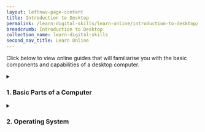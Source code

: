 ```yaml
---
layout: leftnav-page-content
title: Introduction to Desktop
permalink: /learn-digital-skills/learn-online/introduction-to-desktop/
breadcrumb: Introduction to Desktop
collection_name: learn-digital-skills
second_nav_title: Learn Online
---
```

Click below to view online guides that will familiarise you with the basic components and capabilities of a desktop computer.

<details>
 <summary><h3>1. Basic Parts of a Computer</h3></summary>
 
 1. Introduction to Computer - <a href="https://www.digitallearn.org/courses/getting-started-on-a-computer" target="_blank">Link</a><br>
 2. Using Mouse - <a href="http://www.gcflearnfree.org/mousetutorial" target="_blank">Link</a><br>
 3. Using Keyboard - <a href="https://edu.gcfglobal.org/en/typing/" target="_blank">Link</a><br>
 
 </details>

<details>
 <summary><h3>2. Operating System</h3></summary>
 
 **Windows 10**<br>
 
  1. Start Menu - <a href="https://support.microsoft.com/en-sg/help/17195/windows-10-see-whats-on-the-menu" target="_blank">Link</a><br>
  2. Find All Your Apps and Programs - <a href="https://support.microsoft.com/en-sg/help/17161/windows-10-find-all-your-apps-and-programs" target="_blank">Link</a><br>
  3. Personalise Lock Screen - <a href="https://support.microsoft.com/en-sg/help/17185/windows-10-lock-screen" target="_blank">Link</a><br>
  
**Windows 7**<br>  

 1. Using Windows 7 - <a href="https://www.digitallearn.org/courses/using-a-pc-windows-7" target="_blank">Link</a><br>
 
 </details>
  
